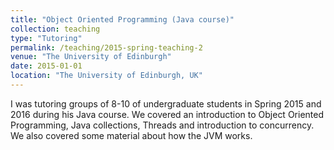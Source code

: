 ```yaml
---
title: "Object Oriented Programming (Java course)"
collection: teaching
type: "Tutoring"
permalink: /teaching/2015-spring-teaching-2
venue: "The University of Edinburgh"
date: 2015-01-01
location: "The University of Edinburgh, UK"
---
```


I was tutoring groups of 8-10 of undergraduate students in Spring 2015 and 2016 during his Java course. 
We covered an introduction to Object Oriented Programming, Java collections, Threads and introduction to concurrency.
We also covered some material about how the JVM works. 

